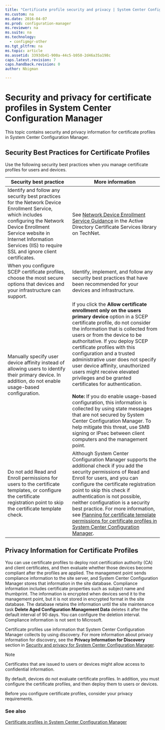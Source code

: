 ```yaml
---
title: "Certificate profile security and privacy | System Center Configuration Manager"
ms.custom: na
ms.date: 2016-04-07
ms.prod: configuration-manager
ms.reviewer: na
ms.suite: na
ms.technology: 
  - configmgr-other
ms.tgt_pltfrm: na
ms.topic: article
ms.assetid: 3393db41-900a-44c5-b950-2d46a35a198c
caps.latest.revision: 7
caps.handback.revision: 0
author: Nbigman

---
```

# Security and privacy for certificate profiles in System Center Configuration Manager
This topic contains security and privacy information for certificate profiles in System Center Configuration Manager.  
  
##  <a name="BKMK_Security_RemoteConnections"></a> Security Best Practices for Certificate Profiles  
 Use the following security best practices when you manage certificate profiles for users and devices.  
  
|Security best practice|More information|  
|----------------------------|----------------------|  
|Identify and follow any security best practices for the Network Device Enrollment Service, which includes configuring the Network Device Enrollment Service website in Internet Information Services (IIS) to require SSL and ignore client certificates.|See [Network Device Enrollment Service Guidance](http://go.microsoft.com/fwlink/p/?LinkId=309016) in the Active Directory Certificate Services library on TechNet.|  
|When you configure SCEP certificate profiles, choose the most secure options that devices and your infrastructure can support.|Identify, implement, and follow any security best practices that have been recommended for your devices and infrastructure.|  
|Manually specify user device affinity instead of allowing users to identify their primary device. In addition, do not enable usage-based configuration.|If you click the **Allow certificate enrollment only on the users primary device** option in a SCEP certificate profile, do not consider the information that is collected from users or from the device to be authoritative. If you deploy SCEP certificate profiles with this configuration and a trusted administrative user does not specify user device affinity, unauthorized users might receive elevated privileges and be granted certificates for authentication.<br /><br /> **Note:** If you do enable usage-based configuration, this information is collected by using state messages that are not secured by System Center Configuration Manager. To help mitigate this threat, use SMB signing or IPsec between client computers and the management point.|  
|Do not add Read and Enroll permissions for users to the certificate templates, or configure the certificate registration point to skip the certificate template check.|Although System Center Configuration Manager supports the additional check if you add the security permissions of Read and Enroll for users, and you can configure the certificate registration point to skip this check if authentication is not possible, neither configuration is a security best practice. For more information, see [Planning for certificate template permissions for certificate profiles in System Center Configuration Manager](../../protect/plan-design/planning-for-certificate-template-permissions.md).|  
  
## Privacy Information for Certificate Profiles  
 You can use certificate profiles to deploy root certification authority (CA) and client certificates, and then evaluate whether those devices become compliant after the profiles are applied. The management point sends compliance information to the site server, and System Center Configuration Manager stores that information in the site database. Compliance information includes certificate properties such as subject name and thumbprint. The information is encrypted when devices send it to the management point, but it is not stored in encrypted format in the site database. The database retains the information until the site maintenance task **Delete Aged Configuration Management Data** deletes it after the default interval of 90 days. You can configure the deletion interval. Compliance information is not sent to Microsoft.  
  
 Certificate profiles use information that System Center Configuration Manager collects by using discovery. For more information about privacy information for discovery, see the **Privacy Information for Discovery** section in [Security and privacy for System Center Configuration Manager](../../core/plan-design/security/security-and-privacy.md).  
  
> [!NOTE]  
>  Certificates that are issued to users or devices might allow access to confidential information.  
  
 By default, devices do not evaluate certificate profiles. In addition, you must configure the certificate profiles, and then deploy them to users or devices.  
  
 Before you configure certificate profiles, consider your privacy requirements.  
  
### See also  

 [Certificate profiles in System Center Configuration Manager](../Topic/Certificate%20profiles%20in%20System%20Center%20Configuration%20Manager.md)